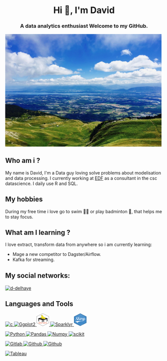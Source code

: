 <h1 align="center">Hi 👋, I'm David</h1>
<h3 align="center">A data analytics enthusiast Welcome to my GitHub.</h3>
<img src="Landscape.jpeg" alt="drawing" width="500"/>

## Who am i ? 
 My name is David,  I'm a Data guy loving solve problems about modelisation and data processing.
I currently working at [EDF](https://www.edf.fr/) as a consultant in the csc datascience.
I daily use R and SQL.

## My hobbies 
During my free time i love go to swim 🏊‍♂️ or play badminton 🏸, that helps me to stay focus. 

## What am I learning ? 
I love extract, transform data from anywhere  so i am currently learning: 
- Mage a new competitor to Dagster/Airflow. 
- Kafka for streaming. 

## My social networks: 
<a href="https://www.linkedin.com/in/d-delhaye/" target="blank"><img align="center" src="https://raw.githubusercontent.com/rahuldkjain/github-profile-readme-generator/master/src/images/icons/Social/linked-in-alt.svg" alt="d-delhaye" height="30" width="40" /></a>

## Languages and Tools
<p align="left"> <a href="https://www.r-project.org/" target="_blank"> <img src="https://www.r-project.org/Rlogo.png" alt="c" width="40" height="40"/> </a> 
<a href="https://ggplot2.tidyverse.org/" target="_blank"> <img src="https://ggplot2.tidyverse.org/logo.png" alt="Ggplot2" width="40" height="40"/> </a>
<a href="https://github.com/Rdatatable/data.table" target="_blank"> <img src="https://raw.githubusercontent.com/Rdatatable/data.table/master/.graphics/logo.png" alt="Data.table" width="40" height="40"/> </a>
<a href="https://spark.rstudio.com/" target="_blank"> <img src="https://artwork.lfaidata.foundation/projects/sparklyr/color/sparklyr-color.png" alt="Sparklyr" width="40" height="40"/> </a>
<a href="https://shiny.rstudio.com/" target="_blank"> <img src="https://github.com/rstudio/shiny/blob/main/man/figures/logo.png?raw=true" alt="RShiny" width="40" height="40"/> </a>

<a href="https://www.python.org/" target="_blank"> <img src="https://cdn-icons-png.flaticon.com/512/5968/5968350.png" alt="Python" width="40" height="40"/> </a>
<a href="https://pandas.pydata.org/" target="_blank"> <img src="https://upload.wikimedia.org/wikipedia/commons/e/ed/Pandas_logo.svg" alt="Pandas" width="70" height="50"/> </a>
<a href="https://numpy.org/" target="_blank"> <img src="https://upload.wikimedia.org/wikipedia/commons/3/31/NumPy_logo_2020.svg" alt="Numpy" width="70" height="50"/> </a>
<a href="https://scikit-learn.org/stable/" target="_blank"> <img src="https://upload.wikimedia.org/wikipedia/commons/thumb/0/05/Scikit_learn_logo_small.svg/langfr-1280px-Scikit_learn_logo_small.svg.png" alt="scikit" width="60" height="40"/> </a>





<a href="https://about.gitlab.com/" target="_blank"> <img src="https://cdn.icon-icons.com/icons2/2415/PNG/512/gitlab_original_logo_icon_146503.png" alt="Gitlab" width="40" height="40"/> </a> 
<a href="https://github.com" target="_blank"> <img src="https://cdn-icons-png.flaticon.com/512/25/25231.png" alt="Github" width="40" height="40"/> </a> 
<a href="https://www.docker.com/" target="_blank"> <img src="https://www.docker.com/wp-content/uploads/2022/03/horizontal-logo-monochromatic-white.png" alt="Github" width="90" height="40"/> </a> 


<a href="https://www.tableau.com/" target="_blank"> <img src="https://www.tableau.com/themes/custom/tableau_www/logo.png" alt="Tableau" width="150" height="40"/></a> </p>













<!--
**Daviddlhy/Daviddlhy** is a ✨ _special_ ✨ repository because its `README.md` (this file) appears on your GitHub profile.

Here are some ideas to get you started:

- 🔭 I’m currently working on ...
- 🌱 I’m currently learning ...
- 👯 I’m looking to collaborate on ...
- 🤔 I’m looking for help with ...
- 💬 Ask me about ...
- 📫 How to reach me: ...
- 😄 Pronouns: ...
- ⚡ Fun fact:
-->
